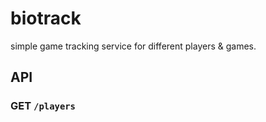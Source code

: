 # biotrack

simple game tracking service for different players & games.

## API

### GET `/players`
